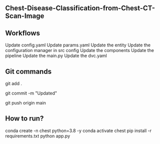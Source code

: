 ## Chest-Disease-Classification-from-Chest-CT-Scan-Image

## Workflows

Update config.yaml
Update params.yaml
Update the entity
Update the configuration manager in src config
Update the components
Update the pipeline
Update the main.py
Update the dvc.yaml


## Git commands

git add .

git commit -m "Updated"

git push origin main

## How to run?

conda create -n chest python=3.8 -y
conda activate chest
pip install -r requirements.txt
python app.py